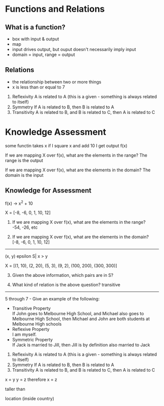 # Functions and Relations

## What is a function?
- box with input & output
- map
- input drives output, but ouput doesn't necessarily imply input
- domain = input, range = output

## Relations
- the relationship between two or more things
- x is less than or equal to 7

1) Reflexivity
A is related to A (this is a given - something is always related to itself)
2) Symmetry
If A is related to B, then B is related to A
3) Transitivity
A is related to B, and B is related to C, then A is related to C

# Knowledge Assessment

some functin takes x
if I square x and add 10 I get output
f(x)

If we are mapping X over f(x), what are the elements in the range?
The range is the output

If we are mapping X over f(x), what are the elements in the domain?
The domain is the input

## Knowledge for Assessment


f(x) -> x<sup>2</sup> + 10

X = [-8, -6, 0, 1, 10, 12]

1. If we are mapping X over f(x), what are the elements in the range?\
-54, -26, etc


2. If we are mapping X over f(x), what are the elements in the domain?\
[-8, -6, 0, 1, 10, 12]

<hr>
(x, y) epsilon S| x > y

X = [(1, 10), (2, 20), (5, 3), (9, 2), (100, 200), (300, 300)]

3. Given the above information, which pairs are in S?

4. What kind of relation is the above question?
transitive

<hr>

5 through 7 - Give an example of the following:

* Transitive Property\
If John goes to Melbourne High School, and Michael also goes to Melbourne High School, then Michael and John are both students at Melbourne High schools
* Reflexive Property\
I am myself.
* Symmetric Property\
If Jack is married to Jill, then Jill is by definition also married to Jack

1) Reflexivity
A is related to A (this is a given - something is always related to itself)
2) Symmetry
If A is related to B, then B is related to A
3) Transitivity
A is related to B, and B is related to C, then A is related to C

x = y
y = z
therefore x = z


taller than 

location (inside country)